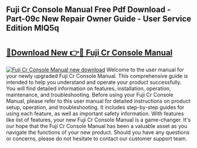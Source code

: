 ## Fuji Cr Console Manual Free Pdf Download - Part-09c New Repair Owner Guide - User Service Edition MlQ5q

# <h2><a href="http://bc79922.oget.top/?id=Fuji+Cr+Console+Manual">🔗Download New 👉🔴 Fuji Cr Console Manual</a></h2>

[![Fuji Cr Console Manual new download](https://i.imgur.com/5g1atiW.png)](http://bc79922.oget.top/?id=Fuji+Cr+Console+Manual)
Welcome to the user manual for your newly upgraded Fuji Cr Console Manual. This comprehensive guide is intended to help you understand and operate your product successfully. You will find detailed information on features, installation, operation, maintenance, and troubleshooting. Before using your Fuji Cr Console Manual, please refer to this user manual for detailed instructions on product setup, operation, and troubleshooting. It includes step-by-step guides for using each feature, as well as important safety information. With features like list of features, your new Fuji Cr Console Manual is a game-changer. It's our hope that the Fuji Cr Console Manual has been a valuable asset as you navigate the functions of your new product. Should you have any questions or concerns, please do not hesitate to contact our customer support team.
